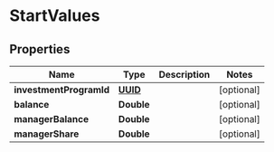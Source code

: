 
# StartValues

## Properties
Name | Type | Description | Notes
------------ | ------------- | ------------- | -------------
**investmentProgramId** | [**UUID**](UUID.md) |  |  [optional]
**balance** | **Double** |  |  [optional]
**managerBalance** | **Double** |  |  [optional]
**managerShare** | **Double** |  |  [optional]



